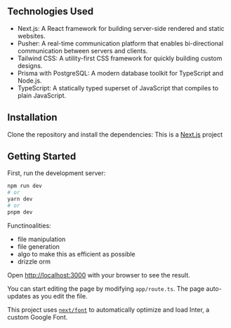 ## Technologies Used

- Next.js: A React framework for building server-side rendered and static websites.
- Pusher: A real-time communication platform that enables bi-directional communication between servers and clients.
- Tailwind CSS: A utility-first CSS framework for quickly building custom designs.
- Prisma with PostgreSQL: A modern database toolkit for TypeScript and Node.js.
- TypeScript: A statically typed superset of JavaScript that compiles to plain JavaScript.

## Installation

Clone the repository and install the dependencies:
This is a [Next.js](https://nextjs.org/) project

## Getting Started

First, run the development server:

```bash
npm run dev
# or
yarn dev
# or
pnpm dev
```


Functinoalities:
- file manipulation
- file generation
- algo to make this as efficient as possible
- drizzle orm

Open [http://localhost:3000](http://localhost:3000) with your browser to see the result.

You can start editing the page by modifying `app/route.ts`. The page auto-updates as you edit the file.

This project uses [`next/font`](https://nextjs.org/docs/basic-features/font-optimization) to automatically optimize and load Inter, a custom Google Font.


